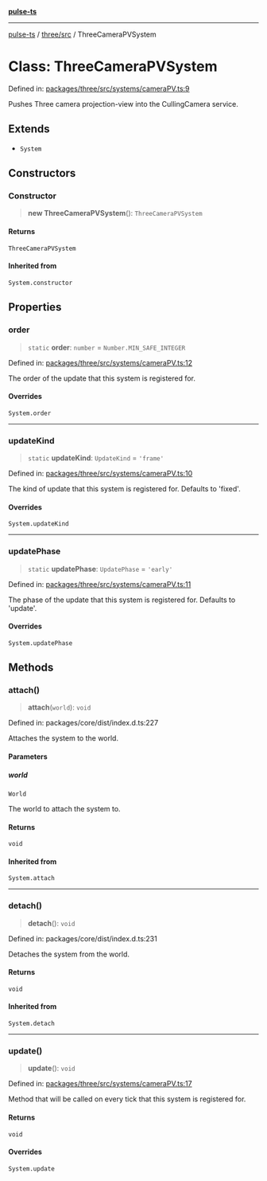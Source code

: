 [**pulse-ts**](../../../README.md)

***

[pulse-ts](../../../README.md) / [three/src](../README.md) / ThreeCameraPVSystem

# Class: ThreeCameraPVSystem

Defined in: [packages/three/src/systems/cameraPV.ts:9](https://github.com/jlehett/pulse-ts/blob/d786433c7cb88fe7c30a7029f46dff58815931cc/packages/three/src/systems/cameraPV.ts#L9)

Pushes Three camera projection-view into the CullingCamera service.

## Extends

- `System`

## Constructors

### Constructor

> **new ThreeCameraPVSystem**(): `ThreeCameraPVSystem`

#### Returns

`ThreeCameraPVSystem`

#### Inherited from

`System.constructor`

## Properties

### order

> `static` **order**: `number` = `Number.MIN_SAFE_INTEGER`

Defined in: [packages/three/src/systems/cameraPV.ts:12](https://github.com/jlehett/pulse-ts/blob/d786433c7cb88fe7c30a7029f46dff58815931cc/packages/three/src/systems/cameraPV.ts#L12)

The order of the update that this system is registered for.

#### Overrides

`System.order`

***

### updateKind

> `static` **updateKind**: `UpdateKind` = `'frame'`

Defined in: [packages/three/src/systems/cameraPV.ts:10](https://github.com/jlehett/pulse-ts/blob/d786433c7cb88fe7c30a7029f46dff58815931cc/packages/three/src/systems/cameraPV.ts#L10)

The kind of update that this system is registered for.
Defaults to 'fixed'.

#### Overrides

`System.updateKind`

***

### updatePhase

> `static` **updatePhase**: `UpdatePhase` = `'early'`

Defined in: [packages/three/src/systems/cameraPV.ts:11](https://github.com/jlehett/pulse-ts/blob/d786433c7cb88fe7c30a7029f46dff58815931cc/packages/three/src/systems/cameraPV.ts#L11)

The phase of the update that this system is registered for.
Defaults to 'update'.

#### Overrides

`System.updatePhase`

## Methods

### attach()

> **attach**(`world`): `void`

Defined in: packages/core/dist/index.d.ts:227

Attaches the system to the world.

#### Parameters

##### world

`World`

The world to attach the system to.

#### Returns

`void`

#### Inherited from

`System.attach`

***

### detach()

> **detach**(): `void`

Defined in: packages/core/dist/index.d.ts:231

Detaches the system from the world.

#### Returns

`void`

#### Inherited from

`System.detach`

***

### update()

> **update**(): `void`

Defined in: [packages/three/src/systems/cameraPV.ts:17](https://github.com/jlehett/pulse-ts/blob/d786433c7cb88fe7c30a7029f46dff58815931cc/packages/three/src/systems/cameraPV.ts#L17)

Method that will be called on every tick that this system is registered for.

#### Returns

`void`

#### Overrides

`System.update`
